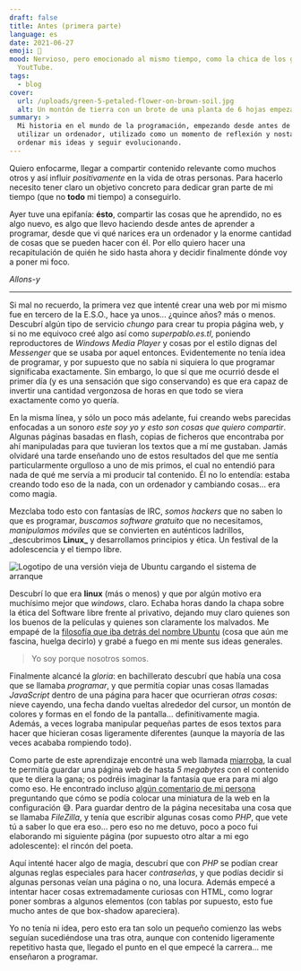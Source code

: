 ```yaml
---
draft: false
title: Antes (primera parte)
language: es
date: 2021-06-27
emoji: 👶
mood: Nervioso, pero emocionado al mismo tiempo, como la chica de los gatos de
  YoutTube.
tags:
  - blog
cover:
  url: /uploads/green-5-petaled-flower-on-brown-soil.jpg
  alt: Un montón de tierra con un brote de una planta de 6 hojas empezando a crecer
summary: >
  Mi historia en el mundo de la programación, empezando desde antes de saber
  utilizar un ordenador, utilizado como un momento de reflexión y nostalgia para
  ordenar mis ideas y seguir evolucionando.
---
```


Quiero enfocarme, llegar a compartir contenido relevante como muchos otros y así
influir _positivamente_ en la vida de otras personas. Para hacerlo necesito
tener claro un objetivo concreto para dedicar gran parte de mi tiempo (que no
**todo** mi tiempo) a conseguirlo.

Ayer tuve una epifanía: **ésto**, compartir las cosas que he aprendido, no es
algo nuevo, es algo que llevo haciendo desde antes de aprender a programar,
desde que vi qué narices era un ordenador y la enorme cantidad de cosas que se
pueden hacer con él. Por ello quiero hacer una recapitulación de quién he sido
hasta ahora y decidir finalmente dónde voy a poner mi foco.

_Allons-y_

---

Si mal no recuerdo, la primera vez que intenté crear una web por mi mismo fue en
tercero de la E.S.O., hace ya unos... ¿quince años? más o menos. Descubrí algún
tipo de servicio _chungo_ para crear tu propia página web, y si no me equivoco
creé algo así como _superpablo.es.tl_, poniendo reproductores de _Windows Media
Player_ y cosas por el estilo dignas del _Messenger_ que se usaba por aquel
entonces. Evidentemente no tenía idea de programar, y por supuesto que no sabía ni
siquiera lo que programar significaba exactamente. Sin embargo, lo que sí que me
ocurrió desde el primer día (y es una sensación que sigo conservando) es que era
capaz de invertir una cantidad vergonzosa de horas en que todo se viera
exactamente como yo quería.

En la misma línea, y sólo un poco más adelante, fui creando webs parecidas
enfocadas a un sonoro _este soy yo y esto son cosas que quiero compartir_.
Algunas páginas basadas en flash, copias de ficheros que encontraba por ahí
manipuladas para que tuvieran los textos que a mí me gustaban. Jamás olvidaré
una tarde enseñando uno de estos resultados del que me sentía particularmente
orgulloso a uno de mis primos, el cual no entendió para nada de qué me servía a
mi producir tal contenido. Él no lo entendía: estaba creando todo eso de la
nada, con un ordenador y cambiando cosas... era como magia.

Mezclaba todo esto con fantasías de IRC, _somos hackers_ que no saben lo que es
programar, _buscamos software gratuito_ que no necesitamos, _manipulamos
móviles_ que se convierten en auténticos ladrillos, \_descubrimos **Linux\_** y
desarrollamos principios y ética. Un festival de la adolescencia y el tiempo
libre.

![Logotipo de una versión vieja de Ubuntu cargando el sistema de arranque](/uploads/old-ubuntu-version-loading.jpg)

Descubrí lo que era **linux** (más o menos) y que por algún motivo era muchísimo
mejor que _windows_, claro. Echaba horas dando la chapa sobre la ética del
Software libre frente al privativo, dejando muy claro quienes son los buenos de
la películas y quienes son claramente los malvados. Me empapé de la
[filosofía que iba detrás del nombre Ubuntu](<https://es.wikipedia.org/wiki/Ubuntu_(filosof%C3%ADa)>)
(cosa que aún me fascina, huelga decirlo) y grabé a fuego en mi mente sus ideas
generales.

> Yo soy porque nosotros somos.

Finalmente alcancé la _gloria_: en bachillerato descubrí que había una cosa que se
llamaba _programar_, y que permitía copiar unas cosas llamadas _JavaScript_
dentro de una página para hacer que ocurrieran _otras cosas_: nieve cayendo, una
fecha dando vueltas alrededor del cursor, un montón de colores y formas en el
fondo de la pantalla... definitivamente magia. Además, a veces lograba manipular
pequeñas partes de esos textos para hacer que hicieran cosas ligeramente
diferentes (aunque la mayoría de las veces acababa rompiendo todo).

Como parte de este aprendizaje encontré una web llamada
[miarroba](https://hosting.miarroba.com/), la cual te permitía guardar una
página web de hasta _5 megabytes_ con el contenido que te diera la gana; os
podréis imaginar la fantasía que era para mi algo como eso. He encontrado
incluso
[algún comentario de mi persona](https://soporte.miarroba.com/3/6838762-preview-de-mi-web/#78110088)
preguntando que cómo se podía colocar una miniatura de la web en la
configuración 😅. Para guardar dentro de la página necesitaba una cosa que se
llamaba _FileZilla_, y tenía que escribir algunas cosas como _PHP_, que vete tú
a saber lo que era eso... pero eso no me detuvo, poco a poco fui elaborando mi
siguiente página (por supuesto otro altar a mi ego adolescente): el rincón del
poeta.

Aquí intenté hacer algo de magia, descubrí que con _PHP_ se podían crear algunas
reglas especiales para hacer _contraseñas_, y que podías decidir si algunas
personas veían una página o no, una locura. Además empecé a intentar hacer cosas
extremadamente curiosas con HTML, como lograr poner sombras a algunos elementos
(con tablas por supuesto, esto fue mucho antes de que box-shadow apareciera).

Yo no tenía ni idea, pero esto era tan solo un pequeño comienzo las webs seguían
sucediéndose una tras otra, aunque con contenido ligeramente repetitivo hasta
que, llegado el punto en el que empecé la carrera... me enseñaron a programar.

